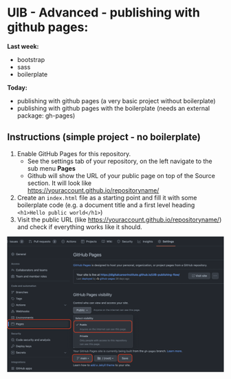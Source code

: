 # UIB - Advanced - publishing with github pages:

**Last week:**

- bootstrap
- sass
- boilerplate

**Today:**

- publishing with github pages (a very basic project without boilerplate)
- publishing with github pages with the boilerplate (needs an external package: gh-pages)

## Instructions (simple project - no boilerplate)

1. Enable GitHub Pages for this repository.
    * See the settings tab of your repository, on the left navigate to the sub menu **Pages**
    * Github will show the URL of your public page on top of the Source section. It will look like https://youraccount.github.io/repositoryname/
2. Create an `index.html` file as a starting point and fill it with some boilerplate code (e.g. a document title and a first level heading `<h1>Hello public world</h1>`)
3. Visit the public URL (like https://youraccount.github.io/repositoryname/) and check if everything works like it should.

![settings](settings-pages.png)